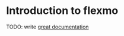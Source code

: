# Introduction to flexmo

TODO: write [great documentation](http://jacobian.org/writing/what-to-write/)
